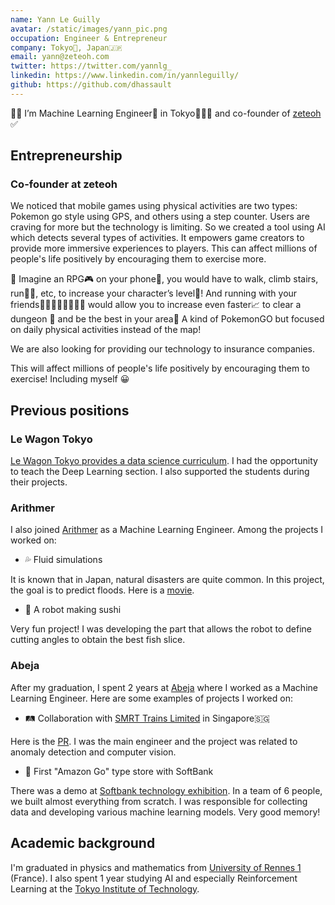 ```yaml
---
name: Yann Le Guilly
avatar: /static/images/yann_pic.png
occupation: Engineer & Entrepreneur
company: Tokyo🗼, Japan🇯🇵
email: yann@zeteoh.com
twitter: https://twitter.com/yannlg_
linkedin: https://www.linkedin.com/in/yannleguilly/
github: https://github.com/dhassault
---
```


🙇‍♂️ I’m Machine Learning Engineer🤖 in Tokyo🗼🇯🇵 and co-founder of [zeteoh](https://www.zeteoh.com) ✅

## Entrepreneurship

### Co-founder at zeteoh

We noticed that mobile games using physical activities are two types:
Pokemon go style using GPS, and others using a step counter. Users are craving for more but the technology is limiting. So we created a tool using AI which detects several types of activities. It empowers game creators to provide more immersive experiences to players. This can affect millions of people's life positively by encouraging them to exercise more.

🤔 Imagine an RPG🎮 on your phone📲, you would have to walk, climb stairs, run🏃‍♀️, etc, to increase your character’s level💪! And running with your friends🏃🏽‍♂️🏃🏽‍♂️🏃‍♀️ would allow you to increase even faster📈 to clear a dungeon 🦑 and be the best in your area🌇 A kind of PokemonGO but focused on daily physical activities instead of the map!

We are also looking for providing our technology to insurance companies.

This will affect millions of people's life positively by encouraging them to exercise! Including myself 😀

## Previous positions

### Le Wagon Tokyo

[Le Wagon Tokyo provides a data science curriculum](https://www.lewagon.com/tokyo/data-science-course/full-time). I had the opportunity to teach the Deep Learning section. I also supported the students during their projects.

### Arithmer

I also joined [Arithmer](https://www.arithmer.co.jp/) as a Machine Learning Engineer.
Among the projects I worked on:

- 💦 Fluid simulations

It is known that in Japan, natural disasters are quite common. In this project, the goal is to predict floods. Here is a [movie](https://www.arithmer.co.jp/?wix-vod-video-id=d776b9203d334a53b4132da459cf201d&wix-vod-comp-id=comp-kok3huko).

- 🍣 A robot making sushi

Very fun project! I was developing the part that allows the robot to define cutting angles to obtain the best fish slice.

### Abeja

After my graduation, I spent 2 years at [Abeja](https://abejainc.com) where I worked as a Machine Learning Engineer.
Here are some examples of projects I worked on:

- 🛤 Collaboration with [SMRT Trains Limited](https://www.smrttrains.com.sg/) in Singapore🇸🇬

Here is the [PR](https://abejainc.com/en/news/article/20190226-385). I was the main engineer and the project was related to anomaly detection and computer vision.

- 🛒 First "Amazon Go" type store with SoftBank

There was a demo at [Softbank technology exhibition](https://robotstart.info/2018/07/23/sbw-ms-01.html).
In a team of 6 people, we built almost everything from scratch. I was responsible for collecting data and developing various machine learning models. Very good memory!

## Academic background

I'm graduated in physics and mathematics from [University of Rennes 1](https://irmar.univ-rennes1.fr/en/laboratory) (France). I also spent 1 year studying AI and especially Reinforcement Learning at the [Tokyo Institute of Technology](https://www.titech.ac.jp).
